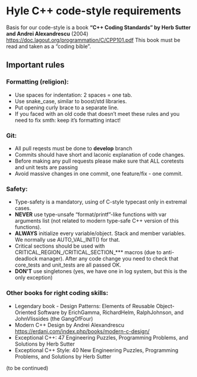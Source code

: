 # Hyle C++ code-style requirements

Basis for our code-style is a book **“C++ Coding Standards” by Herb Sutter and Andrei Alexandrescu** (2004)  https://doc.lagout.org/programmation/C/CPP101.pdf This book must be read and taken as a “coding bible”. 

## Important rules
### Formatting (religion):
 - Use spaces for indentation: 2 spaces = one tab.
 - Use snake_case, similar to boost/std libraries.
 - Put opening curly brace to a separate line.
 - If you faced with an old code that doesn’t meet these rules and you need to fix smth: keep it’s formatting intact!

### Git:
 - All pull reqests must be done to **develop** branch
 - Commits should have short and laconic explanation of code changes.
 - Before making any pull requests please make sure that ALL coretests and unit tests are passing
 - Avoid massive changes in one commit, one feature/fix - one commit. 


### Safety:
 - Type-safety is a mandatory, using of C-style typecast only in extremal cases.
 - **NEVER** use type-unsafe “format/printf”-like functions with var arguments list (not related to modern type-safe C++ version of this functions).
 - **ALWAYS** initialize every variable/object. Stack and member variables. We normally use AUTO_VAL_INIT() for that.
 - Critical sections should be used with CRITICAL_REGION_/CRITICAL_SECTION_*** macros (due to anti-deadlock manager).
After any code change you need to check that core_tests and unit_tests are all passed OK.
 - **DON'T** use singletones (yes, we have one in log system, but this is the only exception)

### Other books for right coding skills:
 - Legendary book - Design Patterns: Elements of Reusable Object-Oriented Software by ErichGamma, RichardHelm, RalphJohnson, and JohnVlissides (the GangOfFour)
 - Modern C++ Design by Andrei Alexandrescu  https://erdani.com/index.php/books/modern-c-design/ 
 - Exceptional C++: 47 Engineering Puzzles, Programming Problems, and Solutions by Herb Sutter
 - Exceptional C++ Style: 40 New Engineering Puzzles, Programming Problems, and Solutions by Herb Sutter
 
(to be continued)
